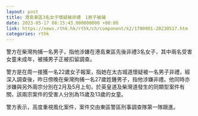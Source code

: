 ```yaml
---
layout: post
title: 港島東區3名女子懷疑被非禮　1男子被捕
date: 2023-05-17 08:15:43.000000000 +08:00
link: https://news.rthk.hk/rthk/ch/component/k2/1700901-20230517.htm
categories: rthk
---
```


警方在柴灣拘捕一名男子，指他涉嫌在港島東區先後非禮3名女子，其中兩名受害女童未成年，被捕男子正被扣留調查。

警方是在周一接獲一名22歲女子報案，指她在太古城道懷疑被一名男子非禮，經深入調查後，昨日傍晚在柴灣拘捕一名27歲姓鍾男子，指他涉嫌非禮。他同時亦涉嫌與另外兩宗分別在2月及5月上旬，於英皇道及柴灣道發生的同類型案件有關，該兩宗案件的受害人分別為15歲及13歲的女童。 

警方表示，高度重視風化案件，案件交由東區警區刑事調查隊第一隊跟進。

